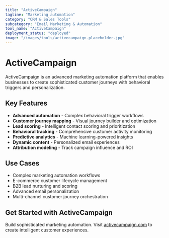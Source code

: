 ```yaml
---
title: "ActiveCampaign"
tagline: "Marketing automation"
category: "CRM & Sales Tools"
subcategory: "Email Marketing & Automation"
tool_name: "ActiveCampaign"
deployment_status: "deployed"
image: "/images/tools/activecampaign-placeholder.jpg"
---
```


# ActiveCampaign

ActiveCampaign is an advanced marketing automation platform that enables businesses to create sophisticated customer journeys with behavioral triggers and personalization.

## Key Features

- **Advanced automation** - Complex behavioral trigger workflows
- **Customer journey mapping** - Visual journey builder and optimization
- **Lead scoring** - Intelligent contact scoring and prioritization
- **Behavioral tracking** - Comprehensive customer activity monitoring
- **Predictive analytics** - Machine learning-powered insights
- **Dynamic content** - Personalized email experiences
- **Attribution modeling** - Track campaign influence and ROI

## Use Cases

- Complex marketing automation workflows
- E-commerce customer lifecycle management
- B2B lead nurturing and scoring
- Advanced email personalization
- Multi-channel customer journey orchestration

## Get Started with ActiveCampaign

Build sophisticated marketing automation. Visit [activecampaign.com](https://www.activecampaign.com) to create intelligent customer experiences.